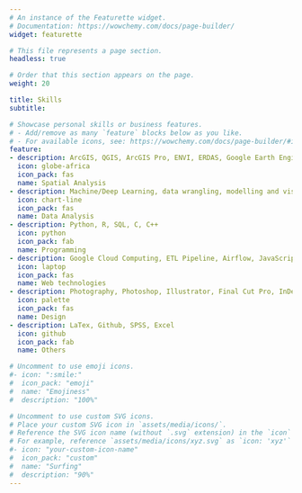 ```yaml
---
# An instance of the Featurette widget.
# Documentation: https://wowchemy.com/docs/page-builder/
widget: featurette

# This file represents a page section.
headless: true

# Order that this section appears on the page.
weight: 20

title: Skills
subtitle:

# Showcase personal skills or business features.
# - Add/remove as many `feature` blocks below as you like.
# - For available icons, see: https://wowchemy.com/docs/page-builder/#icons
feature:
- description: ArcGIS, QGIS, ArcGIS Pro, ENVI, ERDAS, Google Earth Engine, GeoDa
  icon: globe-africa
  icon_pack: fas
  name: Spatial Analysis
- description: Machine/Deep Learning, data wrangling, modelling and visualization
  icon: chart-line
  icon_pack: fas
  name: Data Analysis
- description: Python, R, SQL, C, C++
  icon: python
  icon_pack: fab
  name: Programming
- description: Google Cloud Computing, ETL Pipeline, Airflow, JavaScript, HTML, CSS
  icon: laptop
  icon_pack: fas
  name: Web technologies
- description: Photography, Photoshop, Illustrator, Final Cut Pro, InDesign 
  icon: palette
  icon_pack: fas
  name: Design
- description: LaTex, Github, SPSS, Excel
  icon: github
  icon_pack: fab
  name: Others

# Uncomment to use emoji icons.
#- icon: ":smile:"
#  icon_pack: "emoji"
#  name: "Emojiness"
#  description: "100%"  

# Uncomment to use custom SVG icons.
# Place your custom SVG icon in `assets/media/icons/`.
# Reference the SVG icon name (without `.svg` extension) in the `icon` field.
# For example, reference `assets/media/icons/xyz.svg` as `icon: 'xyz'`
#- icon: "your-custom-icon-name"
#  icon_pack: "custom"
#  name: "Surfing"
#  description: "90%"
---
```

